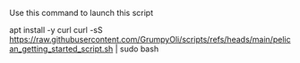 Use this command to launch this script

  apt install -y curl
  curl -sS https://raw.githubusercontent.com/GrumpyOli/scripts/refs/heads/main/pelican_getting_started_script.sh | sudo bash
